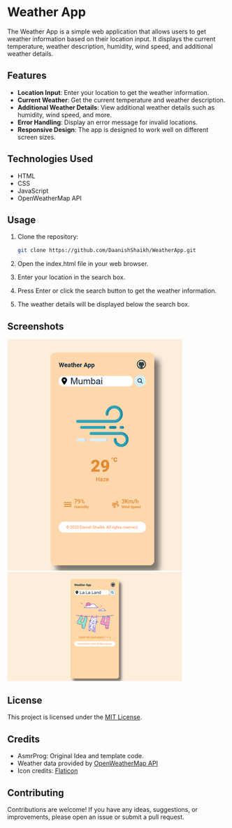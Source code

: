 # Weather App

The Weather App is a simple web application that allows users to get weather information based on their location input. It displays the current temperature, weather description, humidity, wind speed, and additional weather details.

## Features

- **Location Input**: Enter your location to get the weather information.
- **Current Weather**: Get the current temperature and weather description.
- **Additional Weather Details**: View additional weather details such as humidity, wind speed, and more.
- **Error Handling**: Display an error message for invalid locations.
- **Responsive Design**: The app is designed to work well on different screen sizes.

## Technologies Used

- HTML
- CSS
- JavaScript
- OpenWeatherMap API

## Usage

1. Clone the repository:
   ```bash
   git clone https://github.com/DaanishShaikh/WeatherApp.git
   ```
2. Open the index.html file in your web browser.

3. Enter your location in the search box.

4. Press Enter or click the search button to get the weather information.

5. The weather details will be displayed below the search box.

## Screenshots
<img src="images/Screenshot.png" alt="Weather App Screenshot" width="400">
<img src="images/image.png" alt="Weather App Screenshot" width="400">

## License

This project is licensed under the [MIT License](LICENSE).

## Credits
- AsmrProg: Original Idea and template code.
- Weather data provided by [OpenWeatherMap API](https://openweathermap.org/)
- Icon credits: [Flaticon](https://www.flaticon.com/)

## Contributing

Contributions are welcome! If you have any ideas, suggestions, or improvements, please open an issue or submit a pull request.
